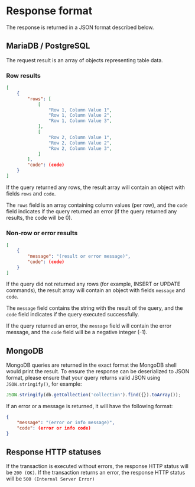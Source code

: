 # Response format

The response is returned in a JSON format described below.

## MariaDB / PostgreSQL

The request result is an array of objects representing table data.

### Row results
```json
[
    {
        "rows": [
            [
                "Row 1, Column Value 1",
                "Row 1, Column Value 2",
                "Row 1, Column Value 3",
            ],
            [
                "Row 2, Column Value 1",
                "Row 2, Column Value 2",
                "Row 2, Column Value 3",
            ]
        ],
        "code": (code)
    }
]
```

If the query returned any rows, the result array will contain an object with fields `rows` and `code`.

The `rows` field is an array containing column values (per row), and the `code` field indicates if the query returned an error (if the query returned any results, the code will be 0).

### Non-row or error results
```json
[
    {
        "message": "(result or error message)",
        "code": (code)
    }
]
```

If the query did not returned any rows (for example, INSERT or UPDATE commands), the result array will contain an object with fields `message` and `code`.

The `message` field contains the string with the result of the query, and the `code` field indicates if the query executed successfully.

If the query returned an error, the `message` field will contain the error message, and the `code` field will be a negative integer (-1).

## MongoDB

MongoDB queries are returned in the exact format the MongoDB shell would print the result. To ensure the response can be deserialized to JSON format, please ensure that your query returns valid JSON using `JSON.stringify()`, for example:

```javascript
JSON.stringify(db.getCollection('collection').find({}).toArray());
```

If an error or a message is returned, it will have the following format:

```json
{
    "message": "(error or info message)",
    "code": (error or info code)
}
```

## Response HTTP statuses
If the transaction is executed without errors, the response HTTP status will be `200 (OK)`. If the transaction returns an error, the response HTTP status will be `500 (Internal Server Error)`